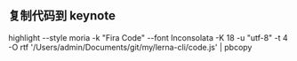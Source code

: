## 复制代码到 keynote

highlight --style moria -k "Fira Code" --font Inconsolata -K 18 -u "utf-8" -t 4 -O rtf '/Users/admin/Documents/git/my/lerna-cli/code.js' | pbcopy
